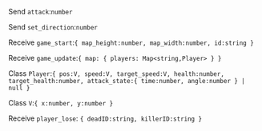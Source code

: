 Send `attack`:`number`

Send `set_direction`:`number`

Receive `game_start`:`{ map_height:number, map_width:number, id:string }`

Receive `game_update`:`{ map: { players: Map<string,Player> } }`

Class `Player`:`{ pos:V, speed:V, target_speed:V, health:number, target_health:number, attack_state:{ time:number, angle:number } | null }`

Class `V`:`{ x:number, y:number }`

Receive `player_lose`: `{ deadID:string, killerID:string }`